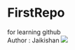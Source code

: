 # FirstRepo
for learning github
<br>
Author : Jaikishan
<img src='https://cdn.britannica.com/77/170477-050-1C747EE3/Laptop-computer.jpg'>
